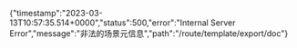{"timestamp":"2023-03-13T10:57:35.514+0000","status":500,"error":"Internal Server Error","message":"非法的场景元信息","path":"/route/template/export/doc"}
